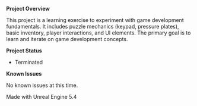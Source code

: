 **Project Overview**

This project is a learning exercise to experiment with game development fundamentals. It includes puzzle mechanics (keypad, pressure plates), basic inventory, player interactions, and UI elements. The primary goal is to learn and iterate on game development concepts.

**Project Status**

- Terminated

**Known Issues**

No known issues at this time.


Made with Unreal Engine 5.4
